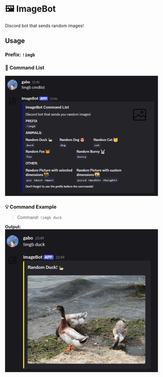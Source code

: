 # 🖼️ ImageBot 

Discord bot that sends random images!

## Usage

### Prefix: `!imgb`

### 🤖 Command List

![CmdList](img/cmdlist.png)

### 💡 Command Example

> Command: `!imgb duck`

**Output:**
![DuckExample](img/duckExample.png)


